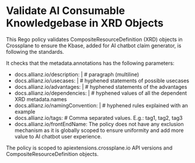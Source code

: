 # Validate AI Consumable Knowledgebase in XRD Objects

This Rego policy validates CompositeResourceDefinition (XRD) objects in Crossplane to ensure the Kbase, added for AI chatbot claim generator, is following the standards.

It checks that the metadata.annotations has the following parameters:

- docs.allianz.io/description: |				# paragraph (multiline) 
-	docs.allianz.io/usecases: |				    # hyphened statements of possible usecases
-	docs.allianz.io/advantages: |				# hyphened statements of the advantages
-	docs.allianz.io/dependencies: |				# hyphened values of all the dependent XRD metadata.names
-	docs.allianz.io/namingConvention: |			# hyphened rules explained with an example
-	docs.allianz.io/tags: 					    # Comma separated values. E.g.: tag1, tag2, tag3
-	docs.allianz.io/frontEndName:
The policy does not have any exclusion mechanism as it is globally scoped to ensure uniformity and add more value to AI chatbot user experience.

The policy is scoped to apiextensions.crossplane.io API versions and CompositeResourceDefinition objects.
